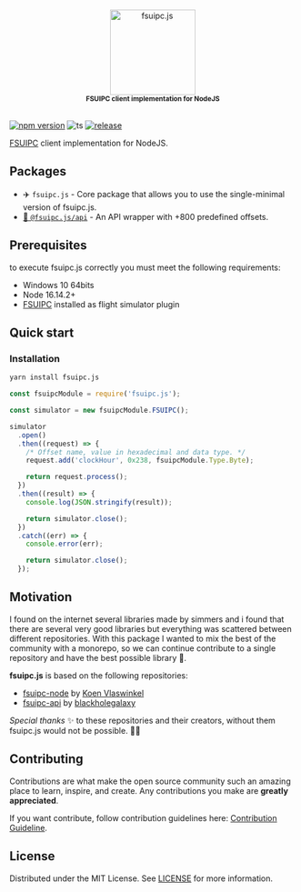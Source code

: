 <p align="center">
  <br />
  <img src="https://user-images.githubusercontent.com/8359234/184555256-5e6458a4-6e4c-489b-b1a6-bfe2e6dcd15a.png" alt="fsuipc.js" width="150"/>
  <br />
    <sub><strong>FSUIPC client implementation for NodeJS</strong></sub>
  <br />
  <br />
  </a>
</p>

[![npm version](https://badge.fury.io/js/fsuipc.js.svg)](https://badge.fury.io/js/fsuipc.js)
![ts](https://badgen.net/badge/Built%20With/TypeScript/blue)
[![release](https://github.com/tcavenezuela/fsuipc.js/actions/workflows/release.yml/badge.svg?branch=master)](https://github.com/tcavenezuela/fsuipc.js/actions/workflows/release.yml)

[FSUIPC](http://www.fsuipc.com/) client implementation for NodeJS.

## Packages

- ✈️ `fsuipc.js` - Core package that allows you to use the single-minimal version of fsuipc.js.
- [🚀 `@fsuipc.js/api`](https://github.com/tcavenezuela/fsuipc.js/tree/master/packages/api) - An API wrapper with +800 predefined offsets.

## Prerequisites

to execute fsuipc.js correctly you must meet the following requirements:

- Windows 10 64bits
- Node 16.14.2+
- [FSUIPC](http://www.fsuipc.com/) installed as flight simulator plugin

## Quick start

### Installation

```bash
yarn install fsuipc.js
```

```js
const fsuipcModule = require('fsuipc.js');

const simulator = new fsuipcModule.FSUIPC();

simulator
  .open()
  .then((request) => {
    /* Offset name, value in hexadecimal and data type. */
    request.add('clockHour', 0x238, fsuipcModule.Type.Byte);

    return request.process();
  })
  .then((result) => {
    console.log(JSON.stringify(result));

    return simulator.close();
  })
  .catch((err) => {
    console.error(err);

    return simulator.close();
  });
```

## Motivation

I found on the internet several libraries made by simmers and i found that there are several very good libraries but everything was scattered between different repositories. With this package I wanted to mix the best of the community with a monorepo, so we can continue contribute to a single repository and have the best possible library 🥳.

**fsuipc.js** is based on the following repositories:

- [fsuipc-node](https://github.com/koesie10/fsuipc-node) by [Koen Vlaswinkel](https://github.com/koesie10)
- [fsuipc-api](https://github.com/fsuipc-node/api) by [blackholegalaxy](https://github.com/blackholegalaxy)

_Special thanks_ ✨ to these repositories and their creators, without them fsuipc.js would not be possible. 🚀🥳

## Contributing

Contributions are what make the open source community such an amazing place to learn, inspire, and create. Any contributions you make are **greatly appreciated**.

If you want contribute, follow contribution guidelines here: [Contribution Guideline](https://github.com/tcavenezuela/fsuipc.js/blob/master/.github/CONTRIBUTING.md).

## License

Distributed under the MIT License. See [LICENSE](https://github.com/tcavenezuela/fsuipc.js/blob/master/LICENSE) for more information.

